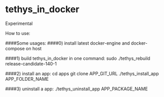 # tethys_in_docker

Experimental

How to use:

####Some usages:
####0) install latest docker-engine and docker-compose on host

####1) build tethys_in_docker in one command:
sudo ./tethys_rebuild release-candidate-140-1

####2) install an app:
cd apps
git clone APP_GIT_URL
./tethys_install_app APP_FOLDER_NAME

####3) uninstall a app:
./tethys_uninstall_app APP_PACKAGE_NAME
